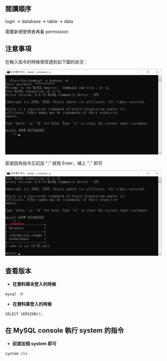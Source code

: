 ## 閱讀順序

login -> database -> table -> data

需要新增使用者再看 permission

## 注意事項

在輸入指令的時候很常遇到如下圖的狀況：

![image](./images/readme.png)

那是因為指令忘記加 ";" 就按 Enter，補上 ";" 即可

![image](./images/readme1.png)

## 查看版本

* **在資料庫未登入的時候**

```sql=
mysql -V
```

* **在資料庫登入的時候**

```sql=
SELECT VERSION();
```

## 在 MySQL console 執行 system 的指令

* **前面加個 system 即可**

```sql=
system cls
```